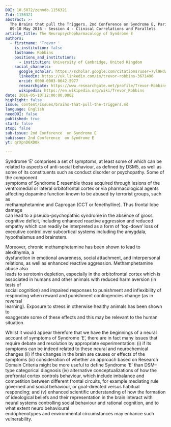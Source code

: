 ```yaml
---
DOI: 10.5072/zenodo.1156321
Zid: 1156321
abstract: >-
  The Brains that pull the Triggers. 2nd Conference on Syndrome E, Paris IAS,
  09-10 May 2016 - Session 4 - Clinical Correlations and Parallels
article_title: The Neuropsychopharmacology of Syndrome E
authors:
  - firstname: 'Trevor '
    is_institution: false
    lastname: Robbins
    positions_and_institutions:
      - institution: University of Cambridge, United Kingdom
    social_channels:
      google_scholar: https://scholar.google.com/citations?user=7vl9HdwAAAAJ&hl=fr
      linkedin: https://uk.linkedin.com/in/trevor-robbins-3671496
      orcid: 0000-0003-0642-5977
      researchgate: https://www.researchgate.net/profile/Trevor-Robbins-2
      wikipedia: https://en.wikipedia.org/wiki/Trevor_Robbins
date: 2016-05-10T12:00:00.000Z
highlight: false
issue: content/issues/brains-that-pull-the-triggers.md
language: English
needDOI: false
published: true
start: false
stop: false
sub-issue: 2nd Conference  on Syndrome E
subissue: 2nd Conference  on Syndrome E
yt: qrXpnD6XD0k

---
```


Syndrome ‘E’ comprises a set of symptoms, at least some of which can be related to aspects of anti-social behaviour, as defined by DSM5, as well as some of its constituents such as conduct disorder or psychopathy. Some of the component  
symptoms of Syndrome E resemble those acquired through lesions of the  
ventromedial or lateral orbitofrontal cortex or via pharmacological agents  
affecting dopamine function known to be abused by terrorist groups, such as  
methamphetamine and Caprogan (CCT or fenethylline). Thus frontal lobe damage  
can lead to a pseudo-psychopathic syndrome in the absence of gross cognitive deficit, including enhanced reactive aggression and reduced empathy which can readily be interpreted as a form of ‘top-down’ loss of executive control over subcortical systems including the amygdala, hypothalamus and brainstem.

Moreover, chronic methamphetamine has been shown to lead to alexithymia, a  
dysfunction in emotional awareness, social attachment, and interpersonal relations, as well as enhanced reactive aggression. Methamphetamine abuse also  
leads to serotonin depletion, especially in the orbitofrontal cortex which is associated in humans and other animals with reduced harm aversion (in tests of  
social cognition) and impaired responses to punishment and inflexibility of responding when reward and punishment contingencies change (as in reversal  
learning). Exposure to stress in otherwise healthy animals has been shown to  
exaggerate some of these effects and this may be relevant to the human situation.

  
Whilst it would appear therefore that we have the beginnings of a neural account of symptoms of Syndrome ‘E’, there are in fact many issues that require debate and resolution by appropriate experimentation: (i) if its symptoms can be indeed related to these neural and neurochemical changes (ii) if the changes in the brain are causes or effects of the symptoms (iii) consideration of whether an approach based on Research Domain Criteria might be more useful to define Syndrome ‘E’ than DSM–type categorical diagnosis (iv) alternative conceptualizations of how the prefrontal cortex controls behaviour, which include imbalance and competition between different frontal circuits, for example mediating rule governed and social behaviour, or goal-directed versus habitual responding; and (v) enhanced scientific understanding of how the formation of ideological beliefs and their representation in the brain interact with neural systems controlling social behaviour and rational cognition, and to what extent neuro behavioural  
endophenotypes and environmental circumstances may enhance such vulnerability.

<Youtube yt="qrXpnD6XD0k" caption="The Neuropsychopharmacology of Syndrome E" start="false" stop="false"></Youtube>